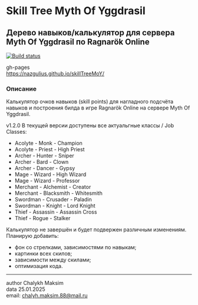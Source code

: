 # Skill Tree Myth Of Yggdrasil
## Дерево навыков/калькулятор для сервера Myth Of Yggdrasil по Ragnarök Online
[![Build status](https://ci.appveyor.com/api/projects/status/735u4hv5xy80iq9u?svg=true)](https://ci.appveyor.com/project/Nazgulius/skilltreemoy)

gh-pages  
https://nazgulius.github.io/skillTreeMoY/

### Описание  
Калькулятор очков навыков (skill points) для нагладного подсчёта навыков и построения билда в игре Ragnarök Online на сервере Myth Of Yggdrasil.  

v1.2.0 В текущей версии доступены все актуальгные классы / Job Classes: 
- Acolyte - Monk - Champion
- Acolyte - Priest - High Priest
- Archer - Hunter - Sniper
- Archer - Bard - Clown
- Archer - Dancer - Gypsy
- Mage - Wizard - High Wizard
- Mage - Wizard - Professor
- Merchant - Alchemist - Creator
- Merchant - Blacksmith - Whitesmith
- Swordman - Crusader - Paladin
- Swordman - Knight - Lord Knight
- Thief - Assassin - Assassin Cross
- Thief - Rogue - Stalker


Калькулятор не завершён и будет подвержен различным изменениям.  
Планирую добавить:
- фон со стрелками, зависимостями по навыкам;
- картинки всех скилов;
- зависимости между скилами;
- оптимизация кода.


---
author Chalykh Maksim  
data 25.01.2025  
email: <chalyh.maksim.88@mail.ru> 
